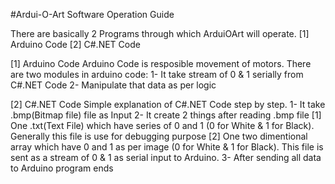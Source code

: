 #Ardui-O-Art Software Operation Guide

There are basically 2 Programs through which ArduiOArt will operate.
	[1] Arduino Code
	[2] C#.NET Code

[1] Arduino Code
	Arduino Code is resposible movement  of motors. 
	There are two modules in arduino code:
		1- It take stream of 0 & 1 serially from C#.NET Code
		2- Manipulate that data as per logic	 

[2] C#.NET Code
	Simple explanation of C#.NET Code step by step.
		1- It take .bmp(Bitmap file) file as Input
		2- It create 2 things after reading .bmp file
			[1] One .txt(Text File) which have series of 0 and 1 (0 for White & 1 for Black). Generally this 			file is use for debugging purpose
			[2] One two dimentional array which have 0 and 1 as per image (0 for White & 1 for Black). 			This file is sent as a stream of 0 & 1 as serial input to Arduino.
		3- After sending all data to Arduino program ends

  
